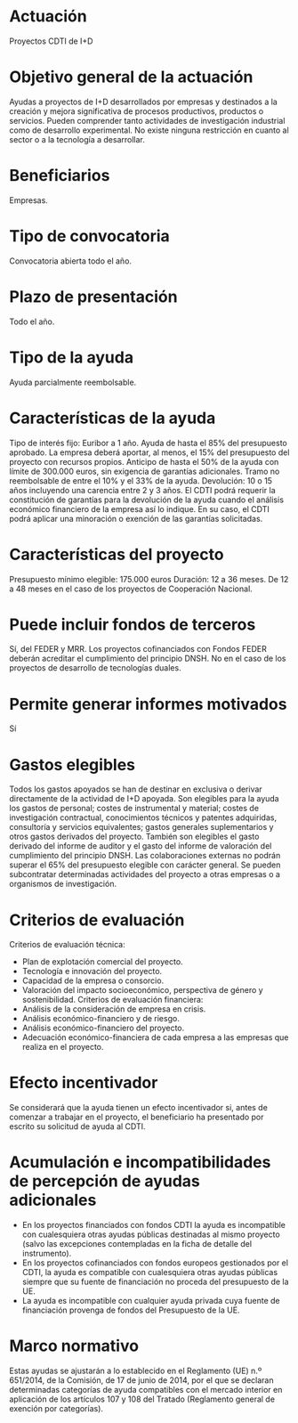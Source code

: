 # Actuación
Proyectos CDTI de I+D

# Objetivo general de la actuación
Ayudas a proyectos de I+D desarrollados por empresas y destinados a la creación y mejora significativa de procesos productivos, productos o servicios.
Pueden comprender tanto actividades de investigación industrial como de desarrollo experimental.
No existe ninguna restricción en cuanto al sector o a la tecnología a desarrollar.

# Beneficiarios
Empresas.

# Tipo de convocatoria
Convocatoria abierta todo el año.

# Plazo de presentación
Todo el año.

# Tipo de la ayuda
Ayuda parcialmente reembolsable.

# Características de la ayuda
Tipo de interés fijo: Euribor a 1 año.
Ayuda de hasta el 85% del presupuesto aprobado.
La empresa deberá aportar, al menos, el 15% del presupuesto del proyecto con recursos propios.
Anticipo de hasta el 50% de la ayuda con límite de 300.000 euros, sin exigencia de garantías adicionales.
Tramo no reembolsable de entre el 10% y el 33% de la ayuda.
Devolución: 10 o 15 años incluyendo una carencia entre 2 y 3 años.
El CDTI podrá requerir la constitución de garantías para la devolución de la ayuda cuando el análisis económico financiero de la empresa así lo indique.
En su caso, el CDTI podrá aplicar una minoración o exención de las garantías solicitadas.

# Características del proyecto
Presupuesto mínimo elegible: 175.000 euros 
Duración: 12 a 36 meses. De 12 a 48 meses en el caso de los proyectos de Cooperación Nacional.

# Puede incluir fondos de terceros
Sí, del FEDER y MRR.
Los proyectos cofinanciados con Fondos FEDER deberán acreditar el cumplimiento del principio DNSH.
No en el caso de los proyectos de desarrollo de tecnologías duales.

# Permite generar informes motivados
Sí

# Gastos elegibles
Todos los gastos apoyados se han de destinar en exclusiva o derivar directamente de la actividad de I+D apoyada.
Son elegibles para la ayuda los gastos de personal; costes de instrumental y material; costes de investigación contractual, conocimientos técnicos y patentes adquiridas, consultoría y servicios equivalentes; gastos generales suplementarios y otros gastos derivados del proyecto. También son elegibles el gasto derivado del informe de auditor y el gasto del informe de valoración del cumplimiento del principio DNSH. 
Las colaboraciones externas no podrán superar el 65% del presupuesto elegible con carácter general.
Se pueden subcontratar determinadas actividades del proyecto a otras empresas o a organismos de investigación.

# Criterios de evaluación
Criterios de evaluación técnica:
- Plan de explotación comercial del proyecto.
- Tecnología e innovación del proyecto.
- Capacidad de la empresa o consorcio.
- Valoración del impacto socioeconómico, perspectiva de género y sostenibilidad.
Criterios de evaluación financiera:
- Análisis de la consideración de empresa en crisis.
- Análisis económico-financiero y de riesgo.
- Análisis económico-financiero del proyecto.
- Adecuación económico-financiera de cada empresa a las empresas que realiza en el proyecto.

# Efecto incentivador
Se considerará que la ayuda tienen un efecto incentivador si, antes de comenzar a trabajar en el proyecto, el beneficiario ha presentado por escrito su solicitud de ayuda al CDTI.

# Acumulación e incompatibilidades de percepción de ayudas adicionales
- En los proyectos financiados con fondos CDTI la ayuda es incompatible con cualesquiera otras ayudas públicas destinadas al mismo proyecto (salvo las excepciones contempladas en la ficha de detalle del instrumento).
- En los proyectos cofinanciados con fondos europeos gestionados por el CDTI, la ayuda es compatible con cualesquiera otras ayudas públicas siempre que su fuente de financiación no proceda del presupuesto de la UE. 
- La ayuda es incompatible con cualquier ayuda privada cuya fuente de financiación provenga de fondos del Presupuesto de la UE.

# Marco normativo
Estas ayudas se ajustarán a lo establecido en el Reglamento (UE) n.º 651/2014, de la Comisión, de 17 de junio de 2014, por el que se declaran determinadas categorías de ayuda compatibles con el mercado interior en aplicación de los artículos 107 y 108 del Tratado (Reglamento general de exención por categorías).


